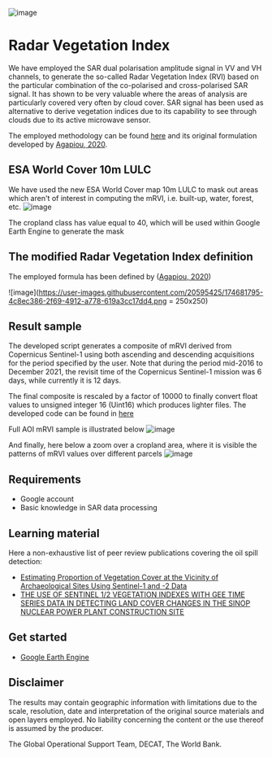 ![image](https://user-images.githubusercontent.com/20595425/163215124-fa2bb9c3-903f-443b-8a2f-37391595eeef.png)

# Radar Vegetation Index
We have employed the SAR dual polarisation amplitude signal in VV and VH channels, to generate the so-called Radar Vegetation Index (RVI) based on the particular combination of the
co-polarised and cross-polarised SAR signal. It has shown to be very valuable where the areas of analysis are particularly covered very often by cloud cover. SAR signal has been used
as alternative to derive vegetation indices due to its capability to see through clouds due to its active microwave sensor.

The employed methodology can be found [here](https://www.int-arch-photogramm-remote-sens-spatial-inf-sci.net/XLIII-B3-2021/701/2021/isprs-archives-XLIII-B3-2021-701-2021.pdf)
and its original formulation developed by [Agapiou, 2020](https://doi.org/10.3390/app10144764).

## ESA World Cover 10m LULC 
We have used the new ESA World Cover map 10m LULC to mask out areas which aren't of interest in computing the mRVI, i.e. built-up, water, forest, etc.
![image](https://user-images.githubusercontent.com/20595425/174681203-254aafc6-fab3-4ecd-aa03-8030025b469a.png)

The cropland class has value equal to 40, which will be used within Google Earth Engine to generate the mask

## The modified Radar Vegetation Index definition
The employed formula has been defined by ([Agapiou, 2020](https://doi.org/10.3390/app10144764))

![image](https://user-images.githubusercontent.com/20595425/174681795-4c8ec386-2f69-4912-a778-619a3cc17dd4.png = 250x250)

## Result sample
The developed script generates a composite of mRVI derived from Copernicus Sentinel-1 using both ascending and descending acquisitions for the period specified by the user.
Note that during the period mid-2016 to December 2021, the revisit time of the Copernicus Sentinel-1 mission was 6 days, while currently it is 12 days.

The final composite is rescaled by a factor of 10000 to finally convert float values to unsigned integer 16 (Uint16) which produces lighter files.
The developed code can be found in [here](https://code.earthengine.google.com/2b3eff8d77e245c0ba67c3dd127ec6e9)

Full AOI mRVI sample is illustrated below
![image](https://user-images.githubusercontent.com/20595425/174683014-698c4b64-9041-4b1b-943d-58e5d479db2b.png)

And finally, here below a zoom over a cropland area, where it is visible the patterns of mRVI values over different parcels
![image](https://user-images.githubusercontent.com/20595425/174683249-551b2809-6192-472b-9889-e30f69cec0a3.png)

## Requirements
- Google account
- Basic knowledge in SAR data processing

## Learning material 
Here a non-exhaustive list of peer review publications covering the oil spill detection: 
- [Estimating Proportion of Vegetation Cover at the Vicinity of Archaeological Sites Using Sentinel-1 and -2 Data](https://doi.org/10.3390/app10144764)
- [THE USE OF SENTINEL 1/2 VEGETATION INDEXES WITH GEE TIME SERIES DATA IN DETECTING LAND COVER CHANGES IN THE SINOP NUCLEAR POWER PLANT CONSTRUCTION SITE](https://www.int-arch-photogramm-remote-sens-spatial-inf-sci.net/XLIII-B3-2021/701/2021/isprs-archives-XLIII-B3-2021-701-2021.pdf)
## Get started
- [Google Earth Engine](https://earthengine.google.com)

## Disclaimer
The results may contain geographic information with limitations due to the scale, resolution, date and interpretation of the original source materials and open layers employed. No liability concerning the content or the use thereof is assumed by the producer.

The Global Operational Support Team, DECAT, The World Bank.

